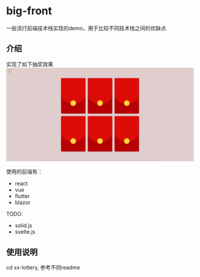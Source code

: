 # big-front

一些流行前端技术栈实现的demo，用于比较不同技术栈之间的优缺点

## 介绍

实现了如下抽奖效果
![alt](public/take.png)

使用的前端有：

* react
* vue
* flutter
* blazor

TODO: 
* solid.js
* svelte.js

## 使用说明

cd xx-lottery, 参考不同readme
